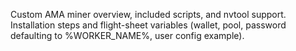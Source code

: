 Custom AMA miner overview, included scripts, and nvtool support.
Installation steps and flight-sheet variables (wallet, pool, password defaulting to %WORKER_NAME%, user config example).
